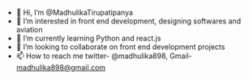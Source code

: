 - 👋 Hi, I’m @MadhulikaTirupatipanya
- 👀 I’m interested in front end development, designing softwares and aviation 
- 🌱 I’m currently learning Python and react.js
- 💞️ I’m looking to collaborate on front end development projects
- 📫 How to reach me twitter- @madhulika898, Gmail- madhulika898@gmail.com

<!---
MadhulikaTirupatipanya/MadhulikaTirupatipanya is a ✨ special ✨ repository because its `README.md` (this file) appears on your GitHub profile.
You can click the Preview link to take a look at your changes.
--->
